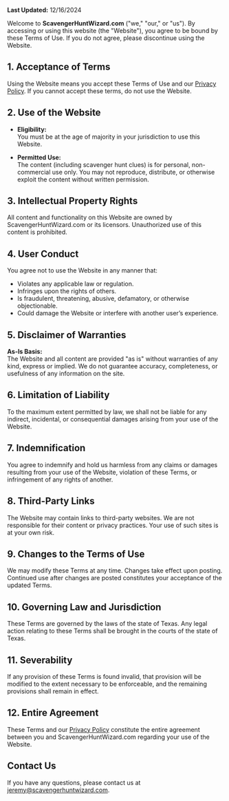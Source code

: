 **Last Updated:** 12/16/2024

Welcome to **ScavengerHuntWizard.com** ("we," "our," or "us"). By accessing or using this website (the "Website"), you agree to be bound by these Terms of Use. If you do not agree, please discontinue using the Website.

## 1. Acceptance of Terms

Using the Website means you accept these Terms of Use and our [Privacy Policy](/privacy.md). If you cannot accept these terms, do not use the Website.

## 2. Use of the Website

- **Eligibility:**  
  You must be at the age of majority in your jurisdiction to use this Website.

- **Permitted Use:**  
  The content (including scavenger hunt clues) is for personal, non-commercial use only. You may not reproduce, distribute, or otherwise exploit the content without written permission.

## 3. Intellectual Property Rights

All content and functionality on this Website are owned by ScavengerHuntWizard.com or its licensors. Unauthorized use of this content is prohibited.

## 4. User Conduct

You agree not to use the Website in any manner that:

- Violates any applicable law or regulation.
- Infringes upon the rights of others.
- Is fraudulent, threatening, abusive, defamatory, or otherwise objectionable.
- Could damage the Website or interfere with another user’s experience.

## 5. Disclaimer of Warranties

**As-Is Basis:**  
The Website and all content are provided "as is" without warranties of any kind, express or implied. We do not guarantee accuracy, completeness, or usefulness of any information on the site.

## 6. Limitation of Liability

To the maximum extent permitted by law, we shall not be liable for any indirect, incidental, or consequential damages arising from your use of the Website.

## 7. Indemnification

You agree to indemnify and hold us harmless from any claims or damages resulting from your use of the Website, violation of these Terms, or infringement of any rights of another.

## 8. Third-Party Links

The Website may contain links to third-party websites. We are not responsible for their content or privacy practices. Your use of such sites is at your own risk.

## 9. Changes to the Terms of Use

We may modify these Terms at any time. Changes take effect upon posting. Continued use after changes are posted constitutes your acceptance of the updated Terms.

## 10. Governing Law and Jurisdiction

These Terms are governed by the laws of the state of Texas. Any legal action relating to these Terms shall be brought in the courts of the state of Texas.

## 11. Severability

If any provision of these Terms is found invalid, that provision will be modified to the extent necessary to be enforceable, and the remaining provisions shall remain in effect.

## 12. Entire Agreement

These Terms and our [Privacy Policy](/privacy.md) constitute the entire agreement between you and ScavengerHuntWizard.com regarding your use of the Website.

## Contact Us

If you have any questions, please contact us at jeremy@scavengerhuntwizard.com.
